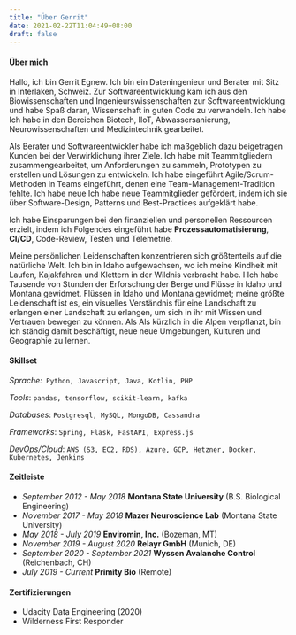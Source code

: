 ```yaml
---
title: "Über Gerrit"
date: 2021-02-22T11:04:49+08:00
draft: false
---
```


#### Über mich

Hallo, ich bin Gerrit Egnew. Ich bin ein Dateningenieur und Berater mit Sitz in
Interlaken, Schweiz. Zur Softwareentwicklung kam ich aus den Biowissenschaften
und Ingenieurswissenschaften zur Softwareentwicklung und habe Spaß daran,
Wissenschaft in guten Code zu verwandeln. Ich habe Ich habe in den Bereichen
Biotech, IIoT, Abwassersanierung, Neurowissenschaften und Medizintechnik
gearbeitet.

Als Berater und Softwareentwickler habe ich maßgeblich dazu beigetragen Kunden
bei der Verwirklichung ihrer Ziele. Ich habe mit Teammitgliedern
zusammengearbeitet, um Anforderungen zu sammeln, Prototypen zu erstellen und
Lösungen zu entwickeln. Ich habe eingeführt Agile/Scrum-Methoden in Teams
eingeführt, denen eine Team-Management-Tradition fehlte. Ich habe neue Ich habe
neue Teammitglieder gefördert, indem ich sie über Software-Design, Patterns und
Best-Practices aufgeklärt habe.

Ich habe Einsparungen bei den finanziellen und personellen Ressourcen erzielt,
indem ich Folgendes eingeführt habe **Prozessautomatisierung**, **CI/CD**,
Code-Review, Testen und Telemetrie.

Meine persönlichen Leidenschaften konzentrieren sich größtenteils auf die
natürliche Welt. Ich bin in Idaho aufgewachsen, wo ich meine Kindheit mit
Laufen, Kajakfahren und Klettern in der Wildnis verbracht habe. I Ich habe
Tausende von Stunden der Erforschung der Berge und Flüsse in Idaho und Montana
gewidmet.  Flüssen in Idaho und Montana gewidmet; meine größte Leidenschaft ist
es, ein visuelles Verständnis für eine Landschaft zu erlangen einer Landschaft
zu erlangen, um sich in ihr mit Wissen und Vertrauen bewegen zu können. Als Als
kürzlich in die Alpen verpflanzt, bin ich ständig damit beschäftigt, neue neue
Umgebungen, Kulturen und Geographie zu lernen.

#### Skillset
_Sprache:_` Python, Javascript, Java, Kotlin, PHP`

_Tools_: `pandas, tensorflow, scikit-learn, kafka`

_Databases_: `Postgresql, MySQL, MongoDB, Cassandra`

_Frameworks_: `Spring, Flask, FastAPI, Express.js`

_DevOps/Cloud_: `AWS (S3, EC2, RDS), Azure, GCP, Hetzner, Docker, Kubernetes, Jenkins`

#### Zeitleiste
- _September 2012 - May 2018_ **Montana State University** (B.S. Biological Engineering)
- _November 2017 - May 2018_ **Mazer Neuroscience Lab** (Montana State University)
- _May 2018 - July 2019_ **Enviromin, Inc.** (Bozeman, MT)
- _November 2019 - August 2020_ **Relayr GmbH** (Munich, DE)
- _September 2020 - September 2021_ **Wyssen Avalanche Control** (Reichenbach, CH)
- _July 2019 - Current_ **Primity Bio** (Remote)

#### Zertifizierungen
- Udacity Data Engineering (2020)
- Wilderness First Responder
